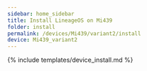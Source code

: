 ```yaml
---
sidebar: home_sidebar
title: Install LineageOS on Mi439
folder: install
permalink: /devices/Mi439/variant2/install
device: Mi439_variant2
---
```

{% include templates/device_install.md %}
